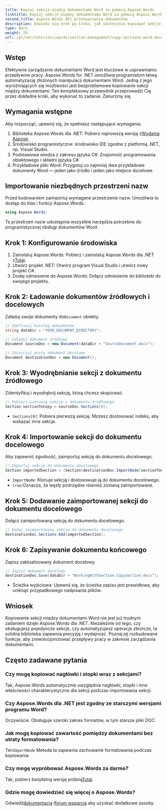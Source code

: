 ```yaml
---
title: Kopiuj sekcje między dokumentami Word za pomocą Aspose.Words
linktitle: Kopiuj sekcje między dokumentami Word za pomocą Aspose.Words
second_title: Aspose.Words API przetwarzania dokumentów
description: Dowiedz się krok po kroku, jak skutecznie kopiować sekcje między dokumentami Word za pomocą Aspose.Words dla .NET. Ten szczegółowy przewodnik obejmuje wymagania wstępne, przykłady kodu, zaawansowane wskazówki i często zadawane pytania.
type: docs
weight: 10
url: /pl/net/tutorials/words/section-management/copy-sections-word-documents/
---
```

## Wstęp

Efektywne zarządzanie dokumentami Word jest kluczowe w usprawnianiu przepływów pracy. Aspose.Words for .NET umożliwia programistom łatwą automatyzację złożonych manipulacji dokumentami Word. Jedną z jego wyróżniających się możliwości jest bezproblemowe kopiowanie sekcji między dokumentami. Ten kompleksowy przewodnik przeprowadzi Cię przez dokładne kroki, aby wykonać to zadanie. Zanurzmy się.

## Wymagania wstępne

Aby rozpocząć, upewnij się, że spełniasz następujące wymagania:

1.  Biblioteka Aspose.Words dla .NET: Pobierz najnowszą wersję z[Wydania Aspose](https://releases.aspose.com/words/net/).
2. Środowisko programistyczne: środowisko IDE zgodne z platformą .NET, np. Visual Studio.
3. Podstawowa wiedza z zakresu języka C#: Znajomość programowania obiektowego i składni języka C#.
4. Przykładowe pliki Word: Przygotuj co najmniej dwa przykładowe dokumenty Word — jeden jako źródło i jeden jako miejsce docelowe.

## Importowanie niezbędnych przestrzeni nazw

Przed kodowaniem zaimportuj wymagane przestrzenie nazw. Umożliwia to dostęp do klas i funkcji Aspose.Words.

```csharp
using Aspose.Words;
```

Ta przestrzeń nazw udostępnia wszystkie narzędzia potrzebne do programistycznej obsługi dokumentów Word.

## Krok 1: Konfigurowanie środowiska

1.  Zainstaluj Aspose.Words: Pobierz i zainstaluj Aspose.Words dla .NET z[Tutaj](https://releases.aspose.com/words/net/).
2. Utwórz projekt .NET: Otwórz program Visual Studio i utwórz nowy projekt C#.
3. Dodaj odniesienie do Aspose.Words: Dołącz odniesienie do biblioteki do swojego projektu.

## Krok 2: Ładowanie dokumentów źródłowych i docelowych

 Załaduj swoje dokumenty do`Document` obiekty.

```csharp
// Zdefiniuj katalog dokumentów
string dataDir = "YOUR_DOCUMENT_DIRECTORY";

// Załaduj dokument źródłowy
Document sourceDoc = new Document(dataDir + "SourceDocument.docx");

// Zainicjuj pusty dokument docelowy
Document destinationDoc = new Document();
```

## Krok 3: Wyodrębnianie sekcji z dokumentu źródłowego

Zidentyfikuj i wyodrębnij sekcję, którą chcesz skopiować.

```csharp
// Pobierz pierwszą sekcję z dokumentu źródłowego
Section sectionToCopy = sourceDoc.Sections[0];
```

- `Sections[0]`: Pobiera pierwszą sekcję. Możesz dostosować indeks, aby wskazać inne sekcje.

## Krok 4: Importowanie sekcji do dokumentu docelowego

Aby zapewnić zgodność, zaimportuj sekcję do dokumentu docelowego.

```csharp
// Importuj sekcję do dokumentu docelowego
Section importedSection = (Section)destinationDoc.ImportNode(sectionToCopy, true);
```

- `ImportNode`: Klonuje sekcję i dostosowuje ją do dokumentu docelowego.
- `true`:Oznacza, że węzły podrzędne również zostaną zaimportowane.

## Krok 5: Dodawanie zaimportowanej sekcji do dokumentu docelowego

Dołącz zaimportowaną sekcję do dokumentu docelowego.

```csharp
// Dodaj zaimportowaną sekcję do dokumentu docelowego
destinationDoc.Sections.Add(importedSection);
```

## Krok 6: Zapisywanie dokumentu końcowego

Zapisz zaktualizowany dokument docelowy.

```csharp
// Zapisz dokument docelowy
destinationDoc.Save(dataDir + "WorkingWithSection.CopySection.docx");
```

- Ścieżka wyjściowa: Upewnij się, że ścieżka zapisu jest prawidłowa, aby uniknąć przypadkowego nadpisania plików.

## Wniosek

Kopiowanie sekcji między dokumentami Word nie jest już trudnym zadaniem dzięki Aspose.Words dla .NET. Niezależnie od tego, czy obsługujesz pojedyncze sekcje, czy automatyzujesz operacje zbiorcze, ta solidna biblioteka zapewnia precyzję i wydajność. Poznaj jej rozbudowane funkcje, aby zrewolucjonizować przepływy pracy w zakresie zarządzania dokumentami.

## Często zadawane pytania

### Czy mogę kopiować nagłówki i stopki wraz z sekcjami?
Tak, Aspose.Words automatycznie uwzględnia nagłówki, stopki i inne właściwości charakterystyczne dla sekcji podczas importowania sekcji.

### Czy Aspose.Words dla .NET jest zgodny ze starszymi wersjami programu Word?
Oczywiście. Obsługuje szeroki zakres formatów, w tym starsze pliki DOC.

### Jak mogę kopiować zawartość pomiędzy dokumentami bez utraty formatowania?
 Ten`ImportNode` Metoda ta zapewnia zachowanie formatowania podczas kopiowania.

### Czy mogę wypróbować Aspose.Words za darmo?
 Tak, pobierz bezpłatną wersję próbną[Tutaj](https://releases.aspose.com/).

### Gdzie mogę dowiedzieć się więcej o Aspose.Words?
 Odwiedź[dokumentacja](https://reference.aspose.com/words/net/) I[forum wsparcia](https://forum.aspose.com/c/words/8) aby uzyskać dodatkowe zasoby.